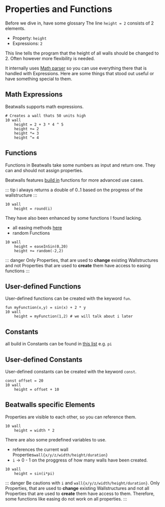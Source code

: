 # Properties and Functions

Before we dive in, have some glossary
The line `height = 2` consists of 2 elements.
- Property: `height`
- Expressions: `2`

This line tells the program that the height of all walls should be changed to 2.
Often however more flexibility is needed.

It internally uses [Math parser](http://mathparser.org) so you can use everything there that is handled with Expressions.
Here are some things that stood out useful or have something special to them.

## Math Expressions

Beatwalls supports math expressions. 

```
# Creates a wall thats 50 units high
10 wall
    height = 2 + 3 * 4 ^ 5
    height += 2
    height *= 3
    height ^= 4
```

## Functions

Functions in Beatwalls take some numbers as input and return one. 
They can and should not assign properties. 

Beatwalls features [build in](http://mathparser.org/api/org/mariuszgromada/math/mxparser/mathcollection/MathFunctions.html)
functions for more advanced use cases.

::: tip
i always returns a double of 0..1 based on the progress of the wallstructure
:::

```
10 wall
    height = round(i)
```

They have also been enhanced by some functions I found lacking.
- all easing methods [here](https://easings.net/)
- random Functions

```
10 wall
    height = easeInSin(0,20)
    height += random(-2,2)
```

::: danger
Only Properties, that are used to __change__ existing Wallstructures and not Properties that are used to __create__ them have access to easing functions
:::

## User-defined Functions

User-defined functions can be created with the keyword `fun`.

```
fun myFunction(x,y) = sin(x) + 2 * y
10 wall
    height = myFunction(1,2) # we will talk about i later
```

## Constants

all build in Constants can be found in [this list](https://mathparser.org/mxparser-tutorial/build-in-constants) e.g. `pi`

## User-defined Constants

User-defined constants can be created with the keyword `const`.

```
const offset = 20
10 wall
    height = offset + 10
```

## Beatwalls specific Elements

Properties are visible to each other, so you can reference them.

```
10 wall
    height = width * 2
```

There are also some predefined variables to use. 
- references the current wall Properties`wall{x/y/z/width/height/duration}` 
- `i` -> 0 - 1 on the proggress of how many walls have been created.

```
10 wall
    height = sin(i*pi)
```

::: danger
Be cautions with `i` and `wall{x/y/z/width/height/duration}`.
Only Properties, that are used to __change__ existing Wallstructures and not all Properties that are used to __create__ them have access to them.
Therefore, some functions like easing do not work on all properties.
:::
